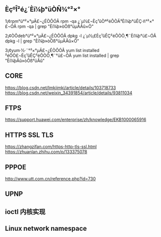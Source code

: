 
## ÈçºÎ²é¿´Èí¼þ°üÒÑ¾­°²×°

1¡¢rpm°ü°²×°µÄ£¬¿ÉÒÔÓÃ rpm -qa ¿´µ½£¬Èç¹ûÒª²éÕÒÄ³Èí¼þ°üÊÇ·ñ°²×°£¬ÓÃ rpm -qa | grep "Èí¼þ»òÕß°üµÄÃû×Ö"

2¡¢ÒÔdeb°ü°²×°µÄ£¬¿ÉÒÔÓÃ dpkg -l ¿´µ½¡£Èç¹ûÊÇ²éÕÒÖ¸¶¨Èí¼þ°ü£¬ÓÃ dpkg -l | grep "Èí¼þ»òÕß°üµÄÃû×Ö"

3¡¢yum·½·¨°²×°µÄ£¬¿ÉÒÔÓÃ yum list installed ²éÕÒ£¬Èç¹ûÊÇ²éÕÒÖ¸¶¨°ü£¬ÓÃ yum list installed | grep "Èí¼þÃû»òÕß°üÃû"


## CORE
https://blog.csdn.net/Imkiimki/article/details/103718733
https://blog.csdn.net/weixin_34391854/article/details/93811034

## FTPS
https://support.huawei.com/enterprise/zh/knowledge/EKB1000065916


## HTTPS SSL TLS

https://zhangzifan.com/https-http-tls-ssl.html  
https://zhuanlan.zhihu.com/p/133375078

## PPPOE

http://www.utt.com.cn/reference.php?id=730

## UPNP

## ioctl 内核实现




## Linux network namespace